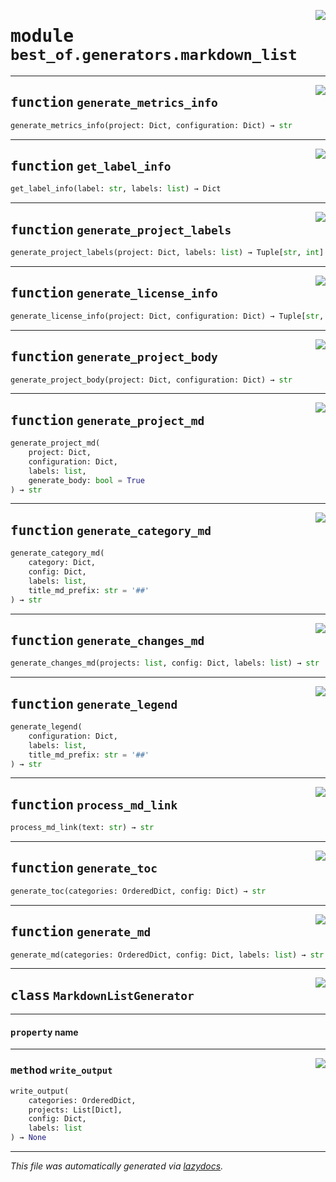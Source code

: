 <!-- markdownlint-disable -->

<a href="https://github.com/best-of-lists/best-of-generator/blob/main/src/best_of/generators/markdown_list.py#L0"><img align="right" style="float:right;" src="https://img.shields.io/badge/-source-cccccc?style=flat-square"></a>

# <kbd>module</kbd> `best_of.generators.markdown_list`





---

<a href="https://github.com/best-of-lists/best-of-generator/blob/main/src/best_of/generators/markdown_list.py#L19"><img align="right" style="float:right;" src="https://img.shields.io/badge/-source-cccccc?style=flat-square"></a>

## <kbd>function</kbd> `generate_metrics_info`

```python
generate_metrics_info(project: Dict, configuration: Dict) → str
```






---

<a href="https://github.com/best-of-lists/best-of-generator/blob/main/src/best_of/generators/markdown_list.py#L96"><img align="right" style="float:right;" src="https://img.shields.io/badge/-source-cccccc?style=flat-square"></a>

## <kbd>function</kbd> `get_label_info`

```python
get_label_info(label: str, labels: list) → Dict
```






---

<a href="https://github.com/best-of-lists/best-of-generator/blob/main/src/best_of/generators/markdown_list.py#L111"><img align="right" style="float:right;" src="https://img.shields.io/badge/-source-cccccc?style=flat-square"></a>

## <kbd>function</kbd> `generate_project_labels`

```python
generate_project_labels(project: Dict, labels: list) → Tuple[str, int]
```






---

<a href="https://github.com/best-of-lists/best-of-generator/blob/main/src/best_of/generators/markdown_list.py#L163"><img align="right" style="float:right;" src="https://img.shields.io/badge/-source-cccccc?style=flat-square"></a>

## <kbd>function</kbd> `generate_license_info`

```python
generate_license_info(project: Dict, configuration: Dict) → Tuple[str, int]
```






---

<a href="https://github.com/best-of-lists/best-of-generator/blob/main/src/best_of/generators/markdown_list.py#L200"><img align="right" style="float:right;" src="https://img.shields.io/badge/-source-cccccc?style=flat-square"></a>

## <kbd>function</kbd> `generate_project_body`

```python
generate_project_body(project: Dict, configuration: Dict) → str
```






---

<a href="https://github.com/best-of-lists/best-of-generator/blob/main/src/best_of/generators/markdown_list.py#L219"><img align="right" style="float:right;" src="https://img.shields.io/badge/-source-cccccc?style=flat-square"></a>

## <kbd>function</kbd> `generate_project_md`

```python
generate_project_md(
    project: Dict,
    configuration: Dict,
    labels: list,
    generate_body: bool = True
) → str
```






---

<a href="https://github.com/best-of-lists/best-of-generator/blob/main/src/best_of/generators/markdown_list.py#L304"><img align="right" style="float:right;" src="https://img.shields.io/badge/-source-cccccc?style=flat-square"></a>

## <kbd>function</kbd> `generate_category_md`

```python
generate_category_md(
    category: Dict,
    config: Dict,
    labels: list,
    title_md_prefix: str = '##'
) → str
```






---

<a href="https://github.com/best-of-lists/best-of-generator/blob/main/src/best_of/generators/markdown_list.py#L349"><img align="right" style="float:right;" src="https://img.shields.io/badge/-source-cccccc?style=flat-square"></a>

## <kbd>function</kbd> `generate_changes_md`

```python
generate_changes_md(projects: list, config: Dict, labels: list) → str
```






---

<a href="https://github.com/best-of-lists/best-of-generator/blob/main/src/best_of/generators/markdown_list.py#L402"><img align="right" style="float:right;" src="https://img.shields.io/badge/-source-cccccc?style=flat-square"></a>

## <kbd>function</kbd> `generate_legend`

```python
generate_legend(
    configuration: Dict,
    labels: list,
    title_md_prefix: str = '##'
) → str
```






---

<a href="https://github.com/best-of-lists/best-of-generator/blob/main/src/best_of/generators/markdown_list.py#L451"><img align="right" style="float:right;" src="https://img.shields.io/badge/-source-cccccc?style=flat-square"></a>

## <kbd>function</kbd> `process_md_link`

```python
process_md_link(text: str) → str
```






---

<a href="https://github.com/best-of-lists/best-of-generator/blob/main/src/best_of/generators/markdown_list.py#L456"><img align="right" style="float:right;" src="https://img.shields.io/badge/-source-cccccc?style=flat-square"></a>

## <kbd>function</kbd> `generate_toc`

```python
generate_toc(categories: OrderedDict, config: Dict) → str
```






---

<a href="https://github.com/best-of-lists/best-of-generator/blob/main/src/best_of/generators/markdown_list.py#L484"><img align="right" style="float:right;" src="https://img.shields.io/badge/-source-cccccc?style=flat-square"></a>

## <kbd>function</kbd> `generate_md`

```python
generate_md(categories: OrderedDict, config: Dict, labels: list) → str
```






---

<a href="https://github.com/best-of-lists/best-of-generator/blob/main/src/best_of/generators/markdown_list.py#L557"><img align="right" style="float:right;" src="https://img.shields.io/badge/-source-cccccc?style=flat-square"></a>

## <kbd>class</kbd> `MarkdownListGenerator`





---

#### <kbd>property</kbd> name







---

<a href="https://github.com/best-of-lists/best-of-generator/blob/main/src/best_of/generators/markdown_list.py#L562"><img align="right" style="float:right;" src="https://img.shields.io/badge/-source-cccccc?style=flat-square"></a>

### <kbd>method</kbd> `write_output`

```python
write_output(
    categories: OrderedDict,
    projects: List[Dict],
    config: Dict,
    labels: list
) → None
```








---

_This file was automatically generated via [lazydocs](https://github.com/ml-tooling/lazydocs)._
